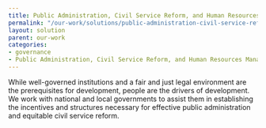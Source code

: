 ```yaml
---
title: Public Administration, Civil Service Reform, and Human Resources Management
permalink: "/our-work/solutions/public-administration-civil-service-reform-and-human-resources/"
layout: solution
parent: our-work
categories:
- governance
- Public Administration, Civil Service Reform, and Human Resources Management
---
```


While well-governed institutions and a fair and just legal environment are the prerequisites for development, people are the drivers of development. We work with national and local governments to assist them in establishing the incentives and structures necessary for effective public administration and equitable civil service reform.
